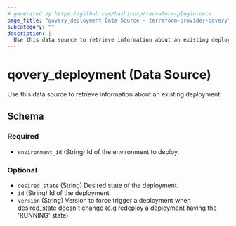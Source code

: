 ```yaml
---
# generated by https://github.com/hashicorp/terraform-plugin-docs
page_title: "qovery_deployment Data Source - terraform-provider-qovery"
subcategory: ""
description: |-
  Use this data source to retrieve information about an existing deployment.
---
```


# qovery_deployment (Data Source)

Use this data source to retrieve information about an existing deployment.



<!-- schema generated by tfplugindocs -->
## Schema

### Required

- `environment_id` (String) Id of the environment to deploy.

### Optional

- `desired_state` (String) Desired state of the deployment.
- `id` (String) Id of the deployment
- `version` (String) Version to force trigger a deployment when desired_state doesn't change (e.g redeploy a deployment having the 'RUNNING' state)


